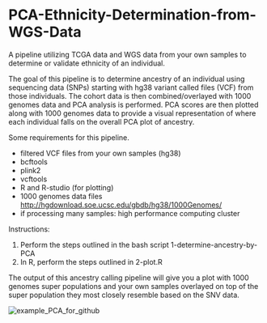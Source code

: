 # PCA-Ethnicity-Determination-from-WGS-Data

A pipeline utilizing TCGA data and WGS data from your own samples to determine or validate ethnicity of an individual.

The goal of this pipeline is to determine ancestry of an individual using sequencing data (SNPs) starting with hg38 variant called files (VCF) from those individuals. The cohort data is then combined/overlayed with 1000 genomes data and PCA analysis is performed. PCA scores are then plotted along with 1000 genomes data to provide a visual representation of where each individual falls on the overall PCA plot of ancestry.

Some requirements for this pipeline.
- filtered VCF files from your own samples (hg38)
- bcftools
- plink2
- vcftools
- R and R-studio (for plotting)
- 1000 genomes data files http://hgdownload.soe.ucsc.edu/gbdb/hg38/1000Genomes/
- if processing many samples: high performance computing cluster

Instructions:
 1) Perform the steps outlined in the bash script 1-determine-ancestry-by-PCA
 2) In R, perform the steps outlined in 2-plot.R

The output of this ancestry calling pipeline will give you a plot with 1000 genomes super populations and your own samples overlayed on top of the super population they most closely resemble based on the SNV data.

![example_PCA_for_github](https://github.com/laura-budurlean/PCA-Ethnicity-Determination-from-WGS-Data/assets/30268603/f57e7e1f-81b9-4f2e-b6e2-46e4e79a6f82)
